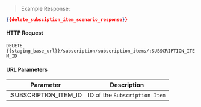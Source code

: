> Example Response:

```json
{{delete_subsciption_item_scenario_response}}
```


#### HTTP Request

`DELETE {{staging_base_url}}/subscription/subscription_items/:SUBSCRIPTION_ITEM_ID `

#### URL Parameters

Parameter | Description
--------- | -------------------------------------------------------------------
:SUBSCRIPTION_ITEM_ID | ID of the `Subscription Item`
